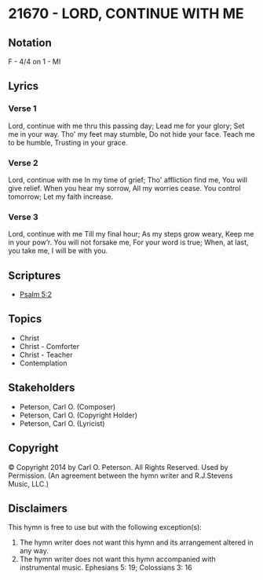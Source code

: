 # 21670 - LORD, CONTINUE WITH ME

## Notation

F - 4/4 on 1 - MI

## Lyrics

### Verse 1

Lord, continue with me thru this passing day; Lead me for your glory; Set me in your way. Tho' my feet may stumble, Do not hide your face. Teach me to be humble, Trusting in your grace.



### Verse 2

Lord, continue with me In my time of grief; Tho' affliction find me, You will give relief. When you hear my sorrow, All my worries cease. You control tomorrow; Let my faith increase. 



### Verse 3

Lord, continue with me Till my final hour; As my steps grow weary, Keep me in your pow’r. You will not forsake me, For your word is true; When, at last, you take me, I will be with you.



## Scriptures

- [Psalm 5:2](https://www.biblegateway.com/passage/?search=Psalm%205%3A2)

## Topics

- Christ
- Christ - Comforter
- Christ - Teacher
- Contemplation

## Stakeholders

- Peterson, Carl O. (Composer)
- Peterson, Carl O. (Copyright Holder)
- Peterson, Carl O. (Lyricist)

## Copyright

© Copyright 2014 by Carl O. Peterson. All Rights Reserved. Used by Permission.
(An agreement between the hymn writer and R.J.Stevens Music, LLC.)

## Disclaimers

This hymn is free to use but with the following exception(s):
1. The hymn writer does not want this hymn and its arrangement altered in any way.
2. The hymn writer does not want this hymn accompanied with instrumental music.
Ephesians 5: 19; Colossians 3: 16

